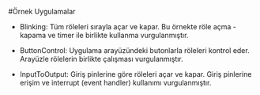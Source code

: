 #Örnek Uygulamalar

* Blinking: Tüm röleleri sırayla açar ve kapar.
Bu örnekte röle açma - kapama ve timer ile birlikte kullanma vurgulanmıştır.

* ButtonControl: Uygulama arayüzündeki butonlarla röleleri kontrol eder.
Arayüzle rölelerin birlikte çalışması vurgulanmıştır.

* InputToOutput: Giriş pinlerine göre röleleri açar ve kapar.
Giriş pinlerine erişim ve interrupt (event handler) kullanımı vurgulanmıştır.
